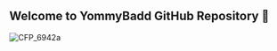 ## Welcome to YommyBadd GitHub Repository 👋

![CFP_6942a](https://github.com/YommyBadd/YommyBadd/assets/154757933/2b1d0855-e029-4410-9569-68242966751e)

<!--
**YommyBadd/YommyBadd** is a ✨ _special_ ✨ repository because its `README.md` (this file) appears on your GitHub profile.

Here are some ideas to get you started:

- 🔭 I’m currently working on ...
- 🌱 I’m currently learning ...
- 👯 I’m looking to collaborate on ...
- 🤔 I’m looking for help with ...
- 💬 Ask me about ...
- 📫 How to reach me: ...
- 😄 Pronouns: ...
- ⚡ Fun fact: ...
-->
